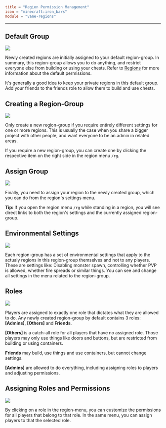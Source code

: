 ```toml
title = "Region Permission Management"
icon = "minecraft:iron_bars"
module = "vane-regions"
```
---
## Default Group

![](images/region_default_group.png)

Newly created regions are initially assigned to your default region-group.
In summary, this region-group allows you to do anything, and restrict everyone else from building or using your chests.
Refer to [Regions](#feature-vane-regions--regions) for more information about the default permissions.

It's generally a good idea to keep your private regions in this default group.
Add your friends to the friends role to allow them to build and use chests.

## Creating a Region-Group

![](images/region_create_group.png)

Only create a new region-group if you require entirely different settings for one or more regions.
This is usually the case when you share a bigger project with other people, and want everyone to be an admin in related areas.

If you require a new region-group, you can create one by clicking the respective item on the right side in the region menu `/rg`.

## Assign Group

![](images/region_group_assign.png)

Finally, you need to assign your region to the newly created group, which you can do from the region's settings menu.

**Tip:** If you open the region menu `/rg` while standing in a region, you will see direct links to both the region's settings and the currently assigned region-group.

## Environmental Settings

![](images/region_group_settings.png)

Each region-group has a set of environmental settings that apply to the actualy regions in this region-group themselves and not to any players.
These are settings like: Disabling monster spawn, controlling whether PVP is allowed, whether fire spreads or similar things.
You can see and change all settings in the menu related to the region-group.

## Roles

![](images/region_role_settings_and_assign.png)

Players are assigned to exactly one role that dictates what they are allowed to do.
Any newly created region-group by default contains 3 roles: **\[Admins\]**, **\[Others\]** and **Friends**.

**\[Others\]** is a catch-all role for all players that have no assigned role. Those players may only use things like doors and buttons, but are restricted from building or using containers.

**Friends** may build, use things and use containers, but cannot change settings.

**\[Admins\]** are allowed to do everything, including assigning roles to players and adjusting permissions.

## Assigning Roles and Permissions

![](images/region_role_assign_dialog.png)

By clicking on a role in the region-menu, you can customize the permissions for all players that belong to that role.
In the same menu, you can assign players to that the selected role.
